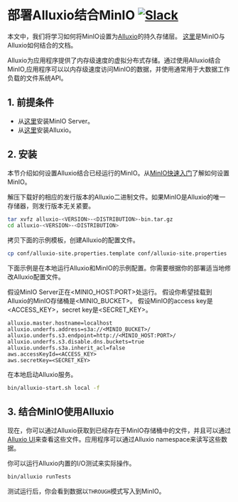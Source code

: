 # 部署Alluxio结合MinIO [![Slack](https://slack.minio.io/slack?type=svg)](https://slack.minio.io)

本文中，我们将学习如何将MinIO设置为[Alluxio](http://alluxio.org)的持久存储层。 [这里](http://www.alluxio.org/docs/master/en/Configuring-Alluxio-with-MinIO.html)是MinIO与Alluxio如何结合的文档。

Alluxio为应用程序提供了内存级速度的虚拟分布式存储。通过使用Alluxio结合MinIO,应用程序可以以内存级速度访问MinIO的数据，并使用通常用于大数据工作负载的文件系统API。

## 1. 前提条件

* 从[这里](https://www.minio.io/)安装MinIO Server。
* 从[这里](http://www.alluxio.org/download)安装Alluxio。

## 2. 安装

本节介绍如何设置Alluxio结合已经运行的MinIO。从[MinIO快速入门](https://docs.minio.io/docs/minio-quickstart-guide)了解如何设置MinIO。

解压下载好的相应的发行版本的Alluxio二进制文件。如果MinIO是Alluxio的唯一存储器，则发行版本无关紧要。

```sh
tar xvfz alluxio-<VERSION>-<DISTRIBUTION>-bin.tar.gz
cd alluxio-<VERSION>-<DISTRIBUTION>
```

拷贝下面的示例模板，创建Alluxio的配置文件。

```sh
cp conf/alluxio-site.properties.template conf/alluxio-site.properties
```

下面示例是在本地运行Alluxio和MinIO的示例配置。你需要根据你的部署适当地修改Alluxio配置文件。

假设MinIO Server正在<MINIO_HOST:PORT>处运行。
假设你希望挂载到Alluxio的MinIO存储桶是<MINIO_BUCKET>。
假设MinIO的access key是<ACCESS_KEY>，secret key是<SECRET_KEY>。

```
alluxio.master.hostname=localhost
alluxio.underfs.address=s3a://<MINIO_BUCKET>/
alluxio.underfs.s3.endpoint=http://<MINIO_HOST:PORT>/
alluxio.underfs.s3.disable.dns.buckets=true
alluxio.underfs.s3a.inherit_acl=false
aws.accessKeyId=<ACCESS_KEY>
aws.secretKey=<SECRET_KEY>
```

在本地启动Alluxio服务。

```sh
bin/alluxio-start.sh local -f
```

## 3. 结合MinIO使用Alluxio

现在，你可以通过Alluxio获取到已经存在于MinIO存储桶中的文件，并且可以通过[Alluxio UI](http://localhost:19999/browse)来查看这些文件。应用程序可以通过Alluxio namespace来读写这些数据。

你可以运行Alluxio内置的I/O测试来实际操作。

```sh
bin/alluxio runTests
```

测试运行后，你会看到数据以`THROUGH`模式写入到MinIO。
